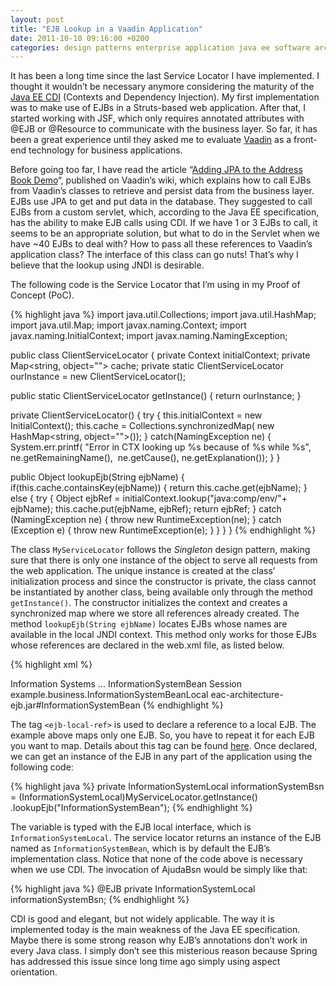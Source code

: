 ```yaml
---
layout: post
title: "EJB Lookup in a Vaadin Application"
date: 2011-10-10 09:16:00 +0200
categories: design patterns enterprise application java ee software architecture
---
```


It has been a long time since the last Service Locator I have implemented. I thought it wouldn’t be necessary anymore considering the maturity of the <a href="http://download.oracle.com/javaee/6/tutorial/doc/gjbnr.html">Java EE CDI</a> (Contexts and Dependency Injection). My first implementation was to make use of EJBs in a Struts-based web application. After that, I started working with JSF, which only requires annotated attributes with @EJB or @Resource to communicate with the business layer. So far, it has been a great experience until they asked me to evaluate <a href="http://www.vaadin.com/">Vaadin</a> as a front-end technology for business applications.

Before going too far, I have read the article “<a href="https://vaadin.com/wiki/-/wiki/Main/Adding%20JPA%20to%20the%20Address%20Book%20Demo">Adding JPA to the Address Book Demo</a>“, published on Vaadin’s wiki, which explains how to call EJBs from Vaadin’s classes to retrieve and persist data from the business layer. EJBs use JPA to get and put data in the database. They suggested to call EJBs from a custom servlet, which, according to the Java EE specification, has the ability to make EJB calls using CDI. If we have 1 or 3 EJBs to call, it seems to be an appropriate solution, but what to do in the Servlet when we have ~40 EJBs to deal with? How to pass all these references to Vaadin’s application class? The interface of this class can go nuts! That’s why I believe that the lookup using JNDI is desirable.

The following code is the Service Locator that I’m using in my Proof of Concept (PoC).

{% highlight java %}
import java.util.Collections;
import java.util.HashMap;
import java.util.Map;
import javax.naming.Context;
import javax.naming.InitialContext;
import javax.naming.NamingException;

public class ClientServiceLocator {
  private Context initialContext;
  private Map<string, object=""> cache;
  private static ClientServiceLocator ourInstance =
      new ClientServiceLocator();

  public static ClientServiceLocator getInstance() {
    return ourInstance;
  }

  private ClientServiceLocator() {
    try {
      this.initialContext = new InitialContext();
      this.cache = Collections.synchronizedMap(
          new HashMap<string, object="">());
    } catch(NamingException ne) {
      System.err.printf(
          "Error in CTX looking up %s because of %s while %s",
          ne.getRemainingName(), 
          ne.getCause(),
          ne.getExplanation());
    }
  }

  public Object lookupEjb(String ejbName) {
    if(this.cache.containsKey(ejbName)) {
      return this.cache.get(ejbName);
    }
    else {
      try {
        Object ejbRef = initialContext.lookup("java:comp/env/"+ ejbName);
        this.cache.put(ejbName, ejbRef);
        return ejbRef;
      } catch (NamingException ne) {
        throw new RuntimeException(ne);
      } catch (Exception e) {
        throw new RuntimeException(e);
      }
    }
  }
}
{% endhighlight %}

The class `MyServiceLocator` follows the _Singleton_ design pattern, making sure that there is only one instance of the object to serve all requests from the web application. The unique instance is created at the class’ initialization process and since the constructor is private, the class cannot be instantiated by another class, being available only through the method `getInstance()`. The constructor initializes the context and creates a synchronized map where we store all references already created. The method `lookupEjb(String ejbName)` locates EJBs whose names are available in the local JNDI context. This method only works for those EJBs whose references are declared in the web.xml file, as listed below.

{% highlight xml %}
<web-app version=”2.5″
    xmlns:xsi="http://www.w3.org/2001/XMLSchema-instance"
    xmlns="http://java.sun.com/xml/ns/javaee"
    xsi:schemalocation="http://java.sun.com/xml/ns/javaee http://java.sun.com/xml/ns/javaee/web-app_2_5.xsd">

  <display-name>Information Systems</display-name>
  ...
  <ejb-local-ref>
    <ejb-ref-name>InformationSystemBean</ejb-ref-name>
    <ejb-ref-type>Session</ejb-ref-type>
    <local>example.business.InformationSystemBeanLocal</local>
    <ejb-link>eac-architecture-ejb.jar#InformationSystemBean</ejb-link>
  </ejb-local-ref>
</web-app>
{% endhighlight %}

The tag `<ejb-local-ref>` is used to declare a reference to a local EJB. The example above maps only one EJB. So, you have to repeat it for each EJB you want to map. Details about this tag can be found <a href="http://download.oracle.com/docs/cd/E13222_01/wls/docs81/webapp/web_xml.html#1013984">here</a>. Once declared, we can get an instance of the EJB in any part of the application using the following code:

{% highlight java %}
private InformationSystemLocal informationSystemBsn =
    (InformationSystemLocal)MyServiceLocator.getInstance()
        .lookupEjb("InformationSystemBean");
{% endhighlight %}

The variable is typed with the EJB local interface, which is `InformationSystemLocal`. The service locator returns an instance of the EJB named as `InformationSystemBean`, which is by default the EJB’s implementation class. Notice that none of the code above is necessary when we use CDI. The invocation of AjudaBsn would be simply like that:

{% highlight java %}
@EJB
private InformationSystemLocal informationSystemBsn;
{% endhighlight %}

CDI is good and elegant, but not widely applicable. The way it is implemented today is the main weakness of the Java EE specification. Maybe there is some strong reason why EJB’s annotations don’t work in every Java class. I simply don’t see this misterious reason because Spring has addressed this issue since long time ago simply using aspect orientation.
